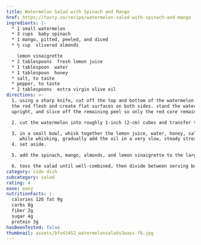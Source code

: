 ```yaml
---
title: Watermelon Salad with Spinach and Mango
href: https://tasty.co/recipe/watermelon-salad-with-spinach-and-mango
ingredients: |-
  * 1 small watermelon 
  * 3 cups  baby spinach
  * 1 mango, pitted, peeled, and diced
  * ½ cup  slivered almonds

    lemon vinaigrette
  * 2 tablespoons  fresh lemon juice 
  * 1 tablespoon  water
  * 1 tablespoon  honey
  * salt, to taste
  * pepper, to taste
  * 2 tablespoons  extra virgin olive oil
directions: >-
  1. using a sharp knife, cut off the top and bottom of the watermelon to reveal
  the red flesh and create flat surfaces on both sides. stand the watermelon
  upright, and slice off the remaining peel so only the red core remains. 

  2. cut the watermelon into roughly 1-inch (2-cm) cubes and transfer to a large bowl.

  3. in a small bowl, whisk together the lemon juice, water, honey, salt, and pepper.
     while whisking, gradually add the oil in a very slow, steady stream to create an emulsification. 
  4. set aside.

  5. add the spinach, mango, almonds, and lemon vinaigrette to the large bowl with the watermelon.

  6. toss the salad until well-combined, then divide between serving bowls.
category: side dish
subcategory: salad
rating: 4
ease: easy
nutritionFacts: |-
  calories 126 fat 9g
  carbs 8g
  fiber 2g
  sugar 4g
  protein 3g
hasBeenTested: false
thumbnail: assets/bfv43452_watermelonsalads3ways-fb.jpg
---
```

